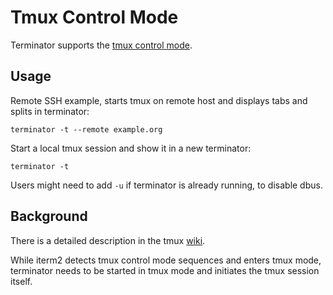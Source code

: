 # Tmux Control Mode

Terminator supports the [tmux control mode](http://man7.org/linux/man-pages/man1/tmux.1.html#CONTROL_MODE).

## Usage

Remote SSH example, starts tmux on remote host and displays tabs and splits in terminator:

```
terminator -t --remote example.org
```

Start a local tmux session and show it in a new terminator:
```
terminator -t
```

Users might need to add `-u` if terminator is already running, to disable dbus.

## Background

There is a detailed description in the tmux [wiki](https://github.com/tmux/tmux/wiki/Control-Mode).

While iterm2 detects tmux control mode sequences and enters tmux mode, terminator needs to be started in tmux mode and initiates the tmux session itself.
